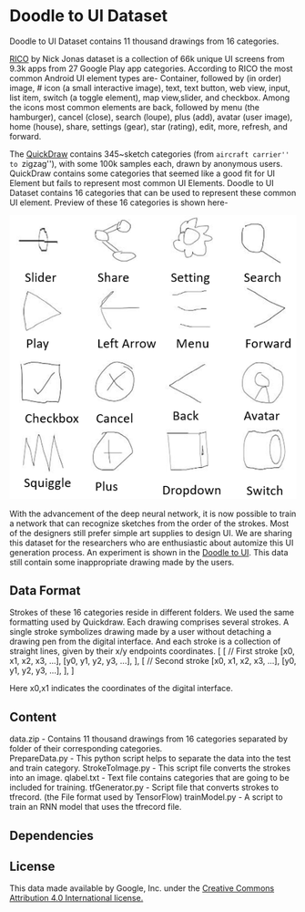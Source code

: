 # Doodle to UI Dataset
Doodle to UI Dataset contains 11 thousand drawings from 16 categories. 

[RICO](http://interactionmining.org/rico) by Nick Jonas dataset is a collection of 66k unique UI screens from 9.3k apps from 27 Google Play app categories. According to RICO the most common Android UI element types are- 
Container, followed by (in order) image, # icon (a small interactive image), text, text button, web view, input, list item, switch (a toggle element), map view,slider, and checkbox. Among the icons most common elements are back, followed by menu (the hamburger), cancel (close), search (loupe), plus (add), avatar (user image), home (house), share, settings (gear), star (rating), edit, more, refresh, and forward.

The [QuickDraw](https://github.com/googlecreativelab/quickdraw-dataset) contains 345~sketch categories (from ``aircraft carrier'' to ``zigzag''), with some 100k samples each, drawn by anonymous users. QuickDraw contains some categories that seemed like a good fit for UI Element but fails to represent most common UI Elements. Doodle to UI Dataset contains 16 categories that can be used to represent these common UI element. Preview of these 16 categories is shown here- 

![preview](SampleElements.png)


With the advancement of the deep neural network, it is now possible to train a network that can recognize sketches from the order of the strokes.  Most of the designers still prefer simple art supplies to design UI. We are sharing this dataset for the researchers who are enthusiastic about automize this UI generation process. An experiment is shown in the [Doodle to UI](http://pixeltoapp.com/doodle/). This data still contain some inappropriate drawing made by the users. 


## Data Format
Strokes of these 16 categories reside in different folders. We used the same formatting used by Quickdraw.  Each drawing comprises several strokes. A single stroke symbolizes drawing made by a user without detaching a drawing pen from the digital interface.   And each stroke is a collection of straight lines, given by their x/y endpoints coordinates. 
[ 
  [  // First stroke 
    [x0, x1, x2, x3, ...],
    [y0, y1, y2, y3, ...],
  ],
  [  // Second stroke
    [x0, x1, x2, x3, ...],
    [y0, y1, y2, y3, ...],
  ],
]

Here x0,x1 indicates the coordinates of the digital interface. 


## Content

data.zip  - Contains 11 thousand drawings from 16 categories separated by folder of their corresponding categories.  
PrepareData.py - This python script helps to separate the data into the test and train category. 
StrokeToImage.py - This script file converts the strokes into an image.
qlabel.txt - Text file contains categories that are going to be included for training. 
tfGenerator.py - Script file that converts strokes to tfrecord. (the File format used by TensorFlow)
trainModel.py - A script to train an RNN model that uses the tfrecord file.


## Dependencies


## License
This data made available by Google, Inc. under the [Creative Commons Attribution 4.0 International license.](https://creativecommons.org/licenses/by/4.0/)



 
